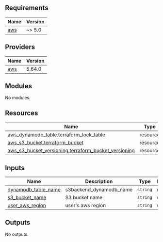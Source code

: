 <!-- BEGIN_TF_DOCS -->
## Requirements

| Name | Version |
|------|---------|
| <a name="requirement_aws"></a> [aws](#requirement\_aws) | ~> 5.0 |

## Providers

| Name | Version |
|------|---------|
| <a name="provider_aws"></a> [aws](#provider\_aws) | 5.64.0 |

## Modules

No modules.

## Resources

| Name | Type |
|------|------|
| [aws_dynamodb_table.terraform_lock_table](https://registry.terraform.io/providers/hashicorp/aws/latest/docs/resources/dynamodb_table) | resource |
| [aws_s3_bucket.terraform_bucket](https://registry.terraform.io/providers/hashicorp/aws/latest/docs/resources/s3_bucket) | resource |
| [aws_s3_bucket_versioning.terraform_bucket_versioning](https://registry.terraform.io/providers/hashicorp/aws/latest/docs/resources/s3_bucket_versioning) | resource |

## Inputs

| Name | Description | Type | Default | Required |
|------|-------------|------|---------|:--------:|
| <a name="input_dynamodb_table_name"></a> [dynamodb\_table\_name](#input\_dynamodb\_table\_name) | s3backend\_dynamodb\_name | `string` | n/a | yes |
| <a name="input_s3_bucket_name"></a> [s3\_bucket\_name](#input\_s3\_bucket\_name) | S3 bucket name | `string` | `null` | no |
| <a name="input_user_aws_region"></a> [user\_aws\_region](#input\_user\_aws\_region) | user's aws region | `string` | `null` | no |

## Outputs

No outputs.
<!-- END_TF_DOCS -->